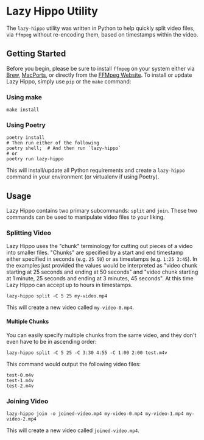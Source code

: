 # Lazy Hippo Utility
The `lazy-hippo` utility was written in Python to help quickly split video files, via `ffmpeg` without re-encoding them,
based on timestamps within the video.

## Getting Started
Before you begin, please be sure to install `ffmpeg` on your system either via [Brew](https://brew.sh), 
[MacPorts](http://macports.org), or directly from the [FFMpeg Website](https://ffmpeg.org).  To install or update 
Lazy Hippo, simply use `pip` or the `make` command:

### Using make
```commandline
make install
```

### Using Poetry
```commandline
poetry install
# Then run either of the following
poetry shell;  # And then run `lazy-hippo`
# or
poetry run lazy-hippo
```

This will install/update all Python requirements and create a `lazy-hippo` command in your environment (or virtualenv if using
Poetry).

## Usage
Lazy Hippo contains two primary subcommands: `split` and `join`.  These two commands can be used to manipulate video files
to your liking.

### Splitting Video
Lazy Hippo uses the "chunk" terminology for cutting out pieces of a video into smaller files. "Chunks" are specified by
a start and end timestamp either specified in seconds (e.g. `25 50`) or as timestamps (e.g. `1:25 3:45`).  In the examples
just provided the values would be interpreted as "video chunk starting at 25 seconds and ending at 50 seconds" and
"video chunk starting at 1 minute, 25 seconds and ending at 3 minutes, 45 seconds".  At this time Lazy Hippo can accept
up to hours in timestamps.
```commandline
lazy-hippo split -C 5 25 my-video.mp4
```

This will create a new video called `my-video-0.mp4`.

#### Multiple Chunks
You can easily specify multiple chunks from the same video, and they don't even have to be in ascending order:
```commandline
lazy-hippo split -C 5 25 -C 3:30 4:55 -C 1:00 2:00 test.m4v
```

This command would output the following video files:
```shell
test-0.m4v
test-1.m4v
test-2.m4v
```

### Joining Video
```commandline
lazy-hippo join -o joined-video.mp4 my-video-0.mp4 my-video-1.mp4 my-video-2.mp4
```

This will create a new video called `joined-video.mp4`.